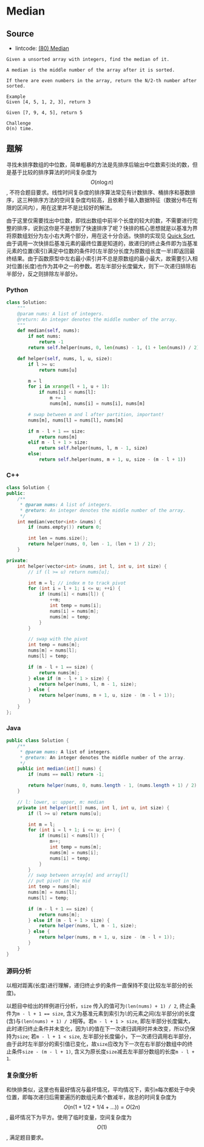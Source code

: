 # Median

## Source

- lintcode: [(80) Median](http://www.lintcode.com/en/problem/median/)

```
Given a unsorted array with integers, find the median of it.

A median is the middle number of the array after it is sorted.

If there are even numbers in the array, return the N/2-th number after sorted.

Example
Given [4, 5, 1, 2, 3], return 3

Given [7, 9, 4, 5], return 5

Challenge
O(n) time.
```

## 题解

寻找未排序数组的中位数，简单粗暴的方法是先排序后输出中位数索引处的数，但是基于比较的排序算法的时间复杂度为 $$O(n \log n)$$, 不符合题目要求。线性时间复杂度的排序算法常见有计数排序、桶排序和基数排序，这三种排序方法的空间复杂度均较高，且依赖于输入数据特征（数据分布在有限的区间内），用在这里并不是比较好的解法。

由于这里仅需要找出中位数，即找出数组中前半个长度的较大的数，不需要进行完整的排序，说到这你是不是想到了快速排序了呢？快排的核心思想就是以基准为界将原数组划分为左小右大两个部分，用在这十分合适。快排的实现见 [Quick Sort](http://algorithm.yuanbin.me/zh-cn/basics_sorting/quick_sort.html), 由于调用一次快排后基准元素的最终位置是知道的，故递归的终止条件即为当基准元素的位置(索引)满足中位数的条件时(左半部分长度为原数组长度一半)即返回最终结果。由于函数原型中左右最小索引并不总是原数组的最小最大，故需要引入相对位置(长度)也作为其中之一的参数。若左半部分长度偏大，则下一次递归排除右半部分，反之则排除左半部分。

### Python

```python
class Solution:
    """
    @param nums: A list of integers.
    @return: An integer denotes the middle number of the array.
    """
    def median(self, nums):
        if not nums:
            return -1
        return self.helper(nums, 0, len(nums) - 1, (1 + len(nums)) / 2)

    def helper(self, nums, l, u, size):
        if l >= u:
            return nums[u]

        m = l
        for i in xrange(l + 1, u + 1):
            if nums[i] < nums[l]:
                m += 1
                nums[m], nums[i] = nums[i], nums[m]

        # swap between m and l after partition, important!
        nums[m], nums[l] = nums[l], nums[m]

        if m - l + 1 == size:
            return nums[m]
        elif m - l + 1 > size:
            return self.helper(nums, l, m - 1, size)
        else:
            return self.helper(nums, m + 1, u, size - (m - l + 1))
```

### C++

```c++
class Solution {
public:
    /**
     * @param nums: A list of integers.
     * @return: An integer denotes the middle number of the array.
     */
    int median(vector<int> &nums) {
        if (nums.empty()) return 0;

        int len = nums.size();
        return helper(nums, 0, len - 1, (len + 1) / 2);
    }

private:
    int helper(vector<int> &nums, int l, int u, int size) {
        // if (l >= u) return nums[u];

        int m = l; // index m to track pivot
        for (int i = l + 1; i <= u; ++i) {
            if (nums[i] < nums[l]) {
                ++m;
                int temp = nums[i];
                nums[i] = nums[m];
                nums[m] = temp;
            }
        }

        // swap with the pivot
        int temp = nums[m];
        nums[m] = nums[l];
        nums[l] = temp;

        if (m - l + 1 == size) {
            return nums[m];
        } else if (m - l + 1 > size) {
            return helper(nums, l, m - 1, size);
        } else {
            return helper(nums, m + 1, u, size - (m - l + 1));
        }
    }
};
```

### Java

```java
public class Solution {
    /**
     * @param nums: A list of integers.
     * @return: An integer denotes the middle number of the array.
     */
    public int median(int[] nums) {
        if (nums == null) return -1;

        return helper(nums, 0, nums.length - 1, (nums.length + 1) / 2);
    }

    // l: lower, u: upper, m: median
    private int helper(int[] nums, int l, int u, int size) {
        if (l >= u) return nums[u];

        int m = l;
        for (int i = l + 1; i <= u; i++) {
            if (nums[i] < nums[l]) {
                m++;
                int temp = nums[m];
                nums[m] = nums[i];
                nums[i] = temp;
            }
        }
        // swap between array[m] and array[l]
        // put pivot in the mid
        int temp = nums[m];
        nums[m] = nums[l];
        nums[l] = temp;

        if (m - l + 1 == size) {
            return nums[m];
        } else if (m - l + 1 > size) {
            return helper(nums, l, m - 1, size);
        } else {
            return helper(nums, m + 1, u, size - (m - l + 1));
        }
    }
}
```

### 源码分析

以相对距离(长度)进行理解，递归终止步的条件一直保持不变(比较左半部分的长度)。

以题目中给出的样例进行分析，`size` 传入的值可为`(len(nums) + 1) / 2`, 终止条件为`m - l + 1 == size`, 含义为基准元素到索引为`l`的元素之间(左半部分)的长度(含)与`(len(nums) + 1) / 2`相等。若`m - l + 1 > size`, 即左半部分长度偏大，此时递归终止条件并未变化，因为`l`的值在下一次递归调用时并未改变，所以仍保持为`size`; 若`m - l + 1 < size`, 左半部分长度偏小，下一次递归调用右半部分，由于此时左半部分的索引值已变化，故`size`应改为下一次在右半部分数组中的终止条件`size - (m - l + 1)`, 含义为原长度`size`减去左半部分数组的长度`m - l + 1`.

### 复杂度分析

和快排类似，这里也有最好情况与最坏情况，平均情况下，索引`m`每次都处于中央位置，即每次递归后需要遍历的数组元素个数减半，故总的时间复杂度为 $$O(n (1 + 1/2 + 1/4 + ...)) = O(2n)$$, 最坏情况下为平方。使用了临时变量，空间复杂度为 $$O(1)$$, 满足题目要求。

